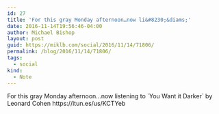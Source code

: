 ```yaml
---
id: 27
title: 'For this gray Monday afternoon…now li&#8230;&diams;'
date: 2016-11-14T19:56:46-04:00
author: Michael Bishop
layout: post
guid: https://miklb.com/social/2016/11/14/71806/
permalink: /blog/2016/11/14/71806/
tags:
  - social
kind:
  - Note
---
```

<p>For this gray Monday afternoon…now listening to `You Want it Darker` by Leonard Cohen https://itun.es/us/KCTYeb</p>